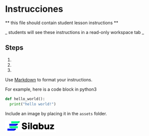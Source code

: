 
# Instrucciones  

  ** this file should contain student lesson instructions **

  _ students will see these instructions in a read-only workspace tab _

  ## Steps
  1. 
  2. 
  3. 

  Use [Markdown](https://gist.github.com/cuonggt/9b7d08a597b167299f0d) to format your instructions.

  For example, here is a code block in python3
```python
def hello_world():
  print("hello world!")
```

  Include an image by placing it in the `assets` folder.

  
  ![](assets/silabuz-logo.png "Silabuz")
